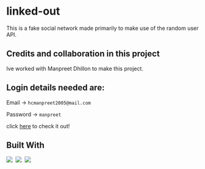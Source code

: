 # linked-out
This is a fake social network made primarily to make use of the random user API.

## Credits and collaboration in this project
Ive worked with Manpreet Dhillon to make this project.

## Login details needed are:

Email -> `hcmanpreet2005@mail.com`

Password -> `manpreet`

click [here](https://kenwren.github.io/linked-out/) to check it out!

## Built With
<p>
  <img src="https://img.shields.io/badge/code-javascript-informational?style=for-the-badge&logo=javascript&logoColor=white&color=2aa889"/>&nbsp;
  <img src="https://img.shields.io/badge/web-html-informational?style=for-the-badge&logo=html5&logoColor=white&color=2aa889"/>&nbsp;
  <img src="https://img.shields.io/badge/web-css-informational?style=for-the-badge&logo=css3&logoColor=white&color=2aa889"/>&nbsp;
</p>
